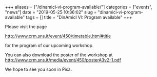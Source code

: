 +++
aliases = ["/dinamici-vi-program-available/"]
categories = ["events", "news"]
date = "2019-05-25 10:36:02"
slug = "dinamici-vi-program-available"
tags = []
title = "DinAmicI VI: Program available"
+++

Please visit the page

<http://www.crm.sns.it/event/450/timetable.html#title>

for the program of our upcoming workshop.

You can also download the poster of the workshop at
<http://www.crm.sns.it/media/event/450/posterA3v2-1.pdf>

We hope to see you soon in Pisa.
